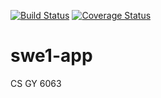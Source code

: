 
[![Build Status](https://travis-ci.com/gsavitha/swe1-app.svg?branch=main)](https://travis-ci.com/gsavitha/swe1-app) [![Coverage Status](https://coveralls.io/repos/github/gsavitha/swe1-app/badge.svg)](https://coveralls.io/github/gsavitha/swe1-app)


# swe1-app
CS GY 6063 
